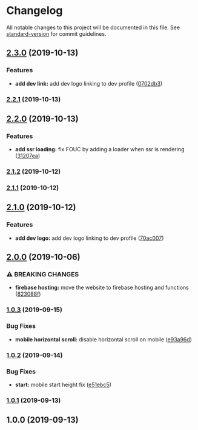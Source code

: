 # Changelog

All notable changes to this project will be documented in this file. See [standard-version](https://github.com/conventional-changelog/standard-version) for commit guidelines.

## [2.3.0](https://github.com/KiritchoukC/kiritchoukc/compare/v2.2.1...v2.3.0) (2019-10-13)


### Features

* **add dev link:** add dev logo linking to dev profile ([0702db3](https://github.com/KiritchoukC/kiritchoukc/commit/0702db3))

### [2.2.1](https://github.com/KiritchoukC/kiritchoukc/compare/v2.2.0...v2.2.1) (2019-10-13)

## [2.2.0](https://github.com/KiritchoukC/kiritchoukc/compare/v2.1.2...v2.2.0) (2019-10-13)


### Features

* **add ssr loading:** fix FOUC by adding a loader when ssr is rendering ([31207ea](https://github.com/KiritchoukC/kiritchoukc/commit/31207ea))

### [2.1.2](https://github.com/KiritchoukC/kiritchoukc/compare/v2.1.1...v2.1.2) (2019-10-12)

### [2.1.1](https://github.com/KiritchoukC/kiritchoukc/compare/v2.1.0...v2.1.1) (2019-10-12)

## [2.1.0](https://github.com/KiritchoukC/kiritchoukc/compare/v3.0.0...v2.1.0) (2019-10-12)

### Features

- **add dev logo:** add dev logo linking to dev profile ([70ac007](https://github.com/KiritchoukC/kiritchoukc/commit/70ac007))

## [2.0.0](https://github.com/KiritchoukC/kiritchoukc/compare/v1.0.3...v2.0.0) (2019-10-06)

### ⚠ BREAKING CHANGES

- **firebase hosting:** move the website to firebase hosting and functions ([823088f](https://github.com/KiritchoukC/kiritchoukc/commit/823088f))

### [1.0.3](https://github.com/KiritchoukC/kiritchoukc/compare/v1.0.2...v1.0.3) (2019-09-15)

### Bug Fixes

- **mobile horizontal scroll:** disable horizontal scroll on mobile ([e93a96d](https://github.com/KiritchoukC/kiritchoukc/commit/e93a96d))

### [1.0.2](https://github.com/KiritchoukC/kiritchoukc/compare/v1.0.1...v1.0.2) (2019-09-14)

### Bug Fixes

- **start:** mobile start height fix ([e51ebc5](https://github.com/KiritchoukC/kiritchoukc/commit/e51ebc5))

### [1.0.1](https://github.com/KiritchoukC/kiritchoukc/compare/v1.0.0...v1.0.1) (2019-09-13)

## 1.0.0 (2019-09-13)
